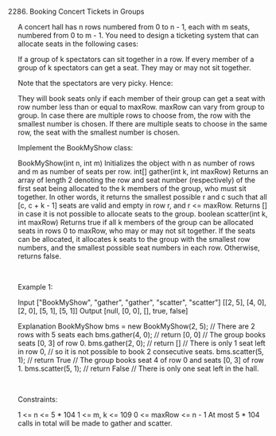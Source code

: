 2286. Booking Concert Tickets in Groups

A concert hall has n rows numbered from 0 to n - 1, each with m seats, numbered from 0 to m - 1. You need to design a ticketing system that can allocate seats in the following cases:

If a group of k spectators can sit together in a row.
If every member of a group of k spectators can get a seat. They may or may not sit together.

Note that the spectators are very picky. Hence:

They will book seats only if each member of their group can get a seat with row number less than or equal to maxRow. maxRow can vary from group to group.
In case there are multiple rows to choose from, the row with the smallest number is chosen. If there are multiple seats to choose in the same row, the seat with the smallest number is chosen.

Implement the BookMyShow class:

BookMyShow(int n, int m) Initializes the object with n as number of rows and m as number of seats per row.
int[] gather(int k, int maxRow) Returns an array of length 2 denoting the row and seat number (respectively) of the first seat being allocated to the k members of the group, who must sit together. In other words, it returns the smallest possible r and c such that all [c, c + k - 1] seats are valid and empty in row r, and r <= maxRow. Returns [] in case it is not possible to allocate seats to the group.
boolean scatter(int k, int maxRow) Returns true if all k members of the group can be allocated seats in rows 0 to maxRow, who may or may not sit together. If the seats can be allocated, it allocates k seats to the group with the smallest row numbers, and the smallest possible seat numbers in each row. Otherwise, returns false.

 

Example 1:

Input
["BookMyShow", "gather", "gather", "scatter", "scatter"]
[[2, 5], [4, 0], [2, 0], [5, 1], [5, 1]]
Output
[null, [0, 0], [], true, false]

Explanation
BookMyShow bms = new BookMyShow(2, 5); // There are 2 rows with 5 seats each 
bms.gather(4, 0); // return [0, 0]
                  // The group books seats [0, 3] of row 0. 
bms.gather(2, 0); // return []
                  // There is only 1 seat left in row 0,
                  // so it is not possible to book 2 consecutive seats. 
bms.scatter(5, 1); // return True
                   // The group books seat 4 of row 0 and seats [0, 3] of row 1. 
bms.scatter(5, 1); // return False
                   // There is only one seat left in the hall.


 

Constraints:

1 <= n <= 5 * 104
1 <= m, k <= 109
0 <= maxRow <= n - 1
At most 5 * 104 calls in total will be made to gather and scatter.
